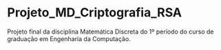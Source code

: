 # Projeto_MD_Criptografia_RSA
Projeto final da disciplina Matemática Discreta do 1º período do curso de graduação em Engenharia da Computação.
